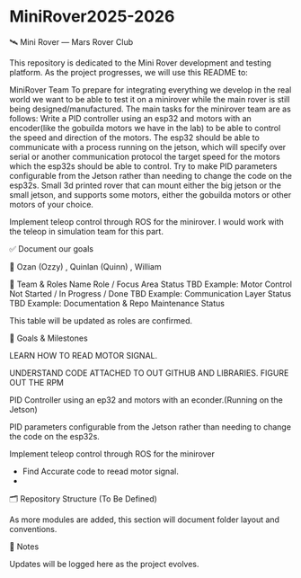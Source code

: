 # MiniRover2025-2026

🛰️ Mini Rover — Mars Rover Club

This repository is dedicated to the Mini Rover development and testing platform.
As the project progresses, we will use this README to:

MiniRover Team
	To prepare for integrating everything we develop in the real world we want to be able to test it on a minirover while the main rover is still being designed/manufactured. The main tasks for the minirover team are as follows: 
Write a PID controller using an esp32 and motors with an encoder(like the gobuilda motors we have in the lab) to be able to control the speed and direction of the motors. The esp32 should be able to communicate with a process running on the jetson, which will specify over serial or another communication protocol the target speed for the motors which the esp32s should be able to control. 
Try to make PID parameters configurable from the Jetson rather than needing to change the code on the esp32s. 
Small 3d printed rover that can mount either the big jetson or the small jetson, and supports some motors, either the gobuilda motors or other motors of your choice. 

Implement teleop control through ROS for the minirover. I would work with the teleop in simulation team for this part.  


✅ Document our goals 

👤 Ozan (Ozzy) , Quinlan (Quinn) , William

👥 Team & Roles
Name	Role / Focus Area	Status
TBD	Example: Motor Control	Not Started / In Progress / Done
TBD	Example: Communication Layer	Status
TBD	Example: Documentation & Repo Maintenance	Status

This table will be updated as roles are confirmed.

🎯 Goals & Milestones


LEARN HOW TO READ MOTOR SIGNAL.

UNDERSTAND CODE ATTACHED TO OUT GITHUB AND LIBRARIES. FIGURE OUT THE RPM

PID Controller using an ep32 and motors with an econder.(Running on the Jetson)

PID parameters configurable from the Jetson rather than needing to change the code on the esp32s. 

Implement teleop control through ROS for the minirover


- Find Accurate code to reead motor signal.
-                                                                                                                                                                                                                     


🗂 Repository Structure (To Be Defined)

As more modules are added, this section will document folder layout and conventions.

📝 Notes

Updates will be logged here as the project evolves.

